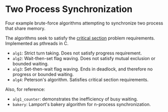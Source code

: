 # Two Process Synchronization
Four example brute-force algorithms attempting to synchronize two process that share memory.

The algorithms seek to satisfy the [critical section](https://en.wikipedia.org/wiki/Critical_section) problem requirements.
Implemented as pthreads in C.

 - `alg1`: Strict turn taking.  Does not satisfy progress requirement.
 - `alg2`: Wait-then-set flag waving.  Does not satisfy mutual exclusion or bounded waiting.
 - `alg3`: Set-then-wait flag waving.  Ends in deadlock, and therefore no progress or bounded waiting.
 - `alg4`: Peterson's algorithm.  Satisfies critical section requirements.
 
Also, for reference:
 - `alg1_counter`: demonstrates the inefficiency of busy waiting.
 - `bakery`: Lamport's bakery algorithm for n-process synchronization.
